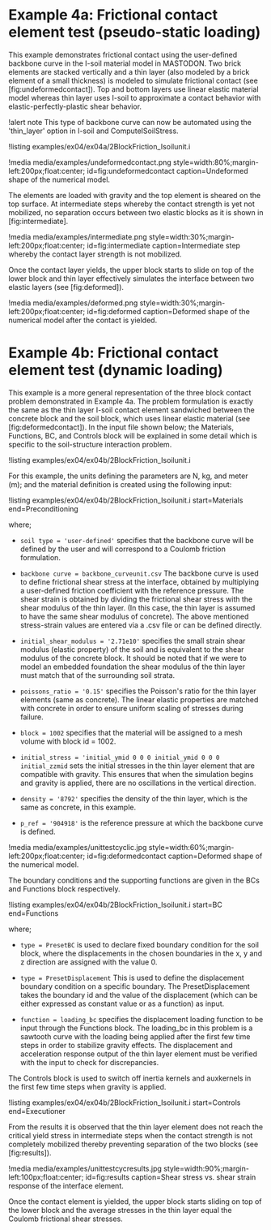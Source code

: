 # Example 4a: Frictional contact element test (pseudo-static loading)

This example demonstrates frictional contact using the user-defined backbone curve in the I-soil material model in MASTODON. Two brick elements are stacked vertically and a thin layer (also modeled by a brick element of a small thickness) is modeled to simulate frictional contact (see [fig:undeformedcontact]). Top and bottom layers use linear elastic material model whereas thin layer uses I-soil to approximate a contact behavior with elastic-perfectly-plastic shear behavior.

!alert note
This type of backbone curve can now be automated using the 'thin_layer' option in I-soil and
ComputeISoilStress.

!listing examples/ex04/ex04a/2BlockFriction_Isoilunit.i


!media media/examples/undeformedcontact.png
       style=width:80%;margin-left:200px;float:center;
       id=fig:undeformedcontact
       caption=Undeformed shape of the numerical model.

The elements are loaded with gravity and the top element is sheared on the top surface. At intermediate
steps whereby the contact strength is yet not mobilized, no separation occurs between two elastic
blocks as it is shown in [fig:intermediate].

!media media/examples/intermediate.png
       style=width:30%;margin-left:200px;float:center;
       id=fig:intermediate
       caption=Intermediate step whereby the contact layer strength is not mobilized.

Once the contact layer yields, the upper block starts to slide on top of the lower block and thin
layer effectively simulates the interface between two elastic layers (see [fig:deformed]).

!media media/examples/deformed.png
       style=width:30%;margin-left:200px;float:center;
       id=fig:deformed
       caption=Deformed shape of the numerical model after the contact is yielded.

# Example 4b: Frictional contact element test (dynamic loading)

This example is a more general representation of the three block contact problem demonstrated in Example 4a. The problem formulation is exactly the same as the thin layer I-soil contact element sandwiched between the concrete block and the soil block, which uses linear elastic material (see [fig:deformedcontact]). In the input file shown below; the  Materials, Functions, BC, and Controls block will be explained in some detail which is specific to the soil-structure interaction problem.

!listing examples/ex04/ex04b/2BlockFriction_Isoilunit.i

For this example, the units defining the parameters are N, kg, and meter (m); and the material definition is created using the following input:

!listing examples/ex04/ex04b/2BlockFriction_Isoilunit.i
 start=Materials
 end=Preconditioning

where;

- `soil type = 'user-defined'` specifies that the backbone curve will be defined by the user and will correspond to a Coulomb friction formulation.

- `backbone curve = backbone_curveunit.csv` The backbone curve is used to define frictional shear stress at the interface, obtained by multiplying a user-defined friction coefficient with the reference pressure. The shear strain is obtained by dividing the frictional shear stress with the shear modulus of the thin layer. (In this case, the thin layer is assumed to have the same shear modulus of concrete). The above mentioned stress-strain values are entered via a .csv file or can be defined directly.

- `initial_shear_modulus = '2.71e10'` specifies the small strain shear modulus (elastic property) of
 the soil and is equivalent to the shear modulus of the concrete block. It should be noted that if we were to model an embedded foundation the shear modulus of the thin layer must match that of the surrounding soil strata.

- `poissons_ratio = '0.15'` specifies the Poisson's ratio for the thin layer elements (same as concrete). The linear elastic properties are matched with concrete in order to ensure uniform scaling of stresses during failure.

- `block = 1002` specifies that the material will be assigned to a mesh volume with block id = 1002.

- `initial_stress = 'initial_ymid 0 0 0 initial_ymid 0 0 0 initial_zzmid` sets the initial stresses in the thin layer element that are compatible with gravity. This ensures that when the simulation begins and gravity is applied, there are no oscillations in the vertical direction.

- `density = '8792'` specifies the density of the thin layer, which is the same as concrete, in this example.

- `p_ref = '904918'` is the reference pressure at which the backbone curve is defined.

!media media/examples/unittestcyclic.jpg
      style=width:60%;margin-left:200px;float:center;
      id=fig:deformedcontact
      caption=Deformed shape of the numerical model.

The boundary conditions and the supporting functions are given in the BCs and Functions block respectively.

!listing examples/ex04/ex04b/2BlockFriction_Isoilunit.i
 start=BC
 end=Functions

where;

- `type = PresetBC` is used to declare fixed boundary condition for the soil block, where the displacements in the chosen boundaries in the x, y and z direction are assigned with the value 0.

- `type = PresetDisplacement` This is used to define the displacement boundary condition on a specific boundary. The PresetDisplacement takes the boundary id and the value of the displacement (which can be either expressed as constant value or as a function) as input.

- `function = loading_bc` specifies the displacement loading function to be input through the Functions block. The loading_bc in this problem is a sawtooth curve with the loading being applied after the first few time steps in order to stabilize gravity effects. The displacement and acceleration response output of the thin layer element must be verified with the input to check for discrepancies.

The Controls block is used to switch off inertia kernels and auxkernels in the first few time steps when gravity is applied.

!listing examples/ex04/ex04b/2BlockFriction_Isoilunit.i
 start=Controls
 end=Executioner


From the results it is observed that the thin layer element does not reach the critical yield stress in intermediate steps when the contact strength is not completely mobilized thereby preventing separation of the two blocks (see [fig:results]).

!media media/examples/unittestcycresults.jpg
      style=width:90%;margin-left:100px;float:center;
      id=fig:results
      caption=Shear stress vs. shear strain response of the interface element.

Once the contact element is yielded, the upper block starts sliding on top of the lower block and the average stresses in the thin layer equal the Coulomb frictional shear stresses.
